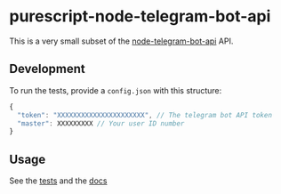 # purescript-node-telegram-bot-api

This is a very small subset of the [node-telegram-bot-api](https://github.com/yagop/node-telegram-bot-api) API.

## Development

To run the tests, provide a `config.json` with this structure:

```js
{
  "token": "XXXXXXXXXXXXXXXXXXXXXX", // The telegram bot API token
  "master": XXXXXXXXX // Your user ID number
}
```

## Usage

See the [tests](test/Main.purs) and the [docs](https://pursuit.purescript.org/packages/purescript-node-telegram-bot-api)
